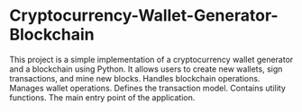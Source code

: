 # Cryptocurrency-Wallet-Generator-Blockchain
This project is a simple implementation of a cryptocurrency wallet generator and a blockchain using Python. It allows users to create new wallets, sign transactions, and mine new blocks. Handles blockchain operations. Manages wallet operations. Defines the transaction model. Contains utility functions. The main entry point of the application.
